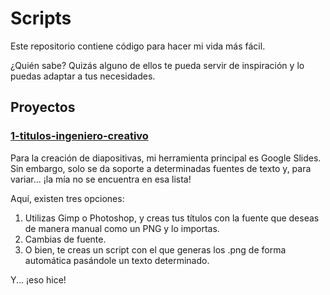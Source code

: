# Scripts

Este repositorio contiene código para hacer mi vida más fácil.

¿Quién sabe? Quizás alguno de ellos te pueda servir de inspiración y lo puedas adaptar a tus necesidades.

## Proyectos

### [1-titulos-ingeniero-creativo](1-titulos-ingeniero-creativo/README.md)

Para la creación de diapositivas, mi herramienta principal es Google Slides. Sin embargo, solo se da soporte a determinadas fuentes de texto y, para variar... ¡la mía no se encuentra en esa lista!

Aquí, existen tres opciones:

1) Utilizas Gimp o Photoshop, y creas tus títulos con la fuente que deseas de manera manual como un PNG y lo importas.
2) Cambias de fuente.
3) O bien, te creas un script con el que generas los .png de forma automática pasándole un texto determinado.

Y... ¡eso hice!
